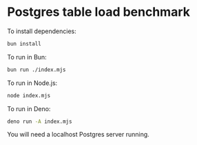 # Postgres table load benchmark

To install dependencies:

```bash
bun install
```

To run in Bun:

```bash
bun run ./index.mjs
```

To run in Node.js:

```bash
node index.mjs
```

To run in Deno:

```bash
deno run -A index.mjs
```

You will need a localhost Postgres server running.
